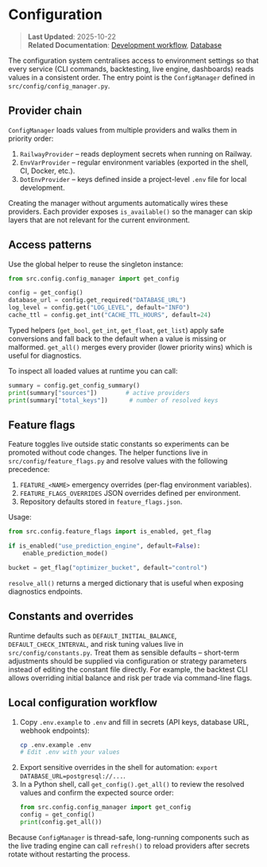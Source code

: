 # Configuration

> **Last Updated**: 2025-10-22  
> **Related Documentation**: [Development workflow](development.md), [Database](database.md)

The configuration system centralises access to environment settings so that every service (CLI commands, backtesting, live
engine, dashboards) reads values in a consistent order. The entry point is the `ConfigManager` defined in
`src/config/config_manager.py`.

## Provider chain

`ConfigManager` loads values from multiple providers and walks them in priority order:

1. `RailwayProvider` – reads deployment secrets when running on Railway.
2. `EnvVarProvider` – regular environment variables (exported in the shell, CI, Docker, etc.).
3. `DotEnvProvider` – keys defined inside a project-level `.env` file for local development.

Creating the manager without arguments automatically wires these providers. Each provider exposes `is_available()` so the
manager can skip layers that are not relevant for the current environment.

## Access patterns

Use the global helper to reuse the singleton instance:

```python
from src.config.config_manager import get_config

config = get_config()
database_url = config.get_required("DATABASE_URL")
log_level = config.get("LOG_LEVEL", default="INFO")
cache_ttl = config.get_int("CACHE_TTL_HOURS", default=24)
```

Typed helpers (`get_bool`, `get_int`, `get_float`, `get_list`) apply safe conversions and fall back to the default when a value
is missing or malformed. `get_all()` merges every provider (lower priority wins) which is useful for diagnostics.

To inspect all loaded values at runtime you can call:

```python
summary = config.get_config_summary()
print(summary["sources"])        # active providers
print(summary["total_keys"])      # number of resolved keys
```

## Feature flags

Feature toggles live outside static constants so experiments can be promoted without code changes. The helper functions live in
`src/config/feature_flags.py` and resolve values with the following precedence:

1. `FEATURE_<NAME>` emergency overrides (per-flag environment variables).
2. `FEATURE_FLAGS_OVERRIDES` JSON overrides defined per environment.
3. Repository defaults stored in `feature_flags.json`.

Usage:

```python
from src.config.feature_flags import is_enabled, get_flag

if is_enabled("use_prediction_engine", default=False):
    enable_prediction_mode()

bucket = get_flag("optimizer_bucket", default="control")
```

`resolve_all()` returns a merged dictionary that is useful when exposing diagnostics endpoints.

## Constants and overrides

Runtime defaults such as `DEFAULT_INITIAL_BALANCE`, `DEFAULT_CHECK_INTERVAL`, and risk tuning values live in
`src/config/constants.py`. Treat them as sensible defaults – short-term adjustments should be supplied via configuration
or strategy parameters instead of editing the constant file directly. For example, the backtest CLI allows overriding
initial balance and risk per trade via command-line flags.

## Local configuration workflow

1. Copy `.env.example` to `.env` and fill in secrets (API keys, database URL, webhook endpoints):
   ```bash
   cp .env.example .env
   # Edit .env with your values
   ```
2. Export sensitive overrides in the shell for automation: `export DATABASE_URL=postgresql://...`.
3. In a Python shell, call `get_config().get_all()` to review the resolved values and confirm the expected source order:
   ```python
   from src.config.config_manager import get_config
   config = get_config()
   print(config.get_all())
   ```

Because `ConfigManager` is thread-safe, long-running components such as the live trading engine can call `refresh()` to reload
providers after secrets rotate without restarting the process.
